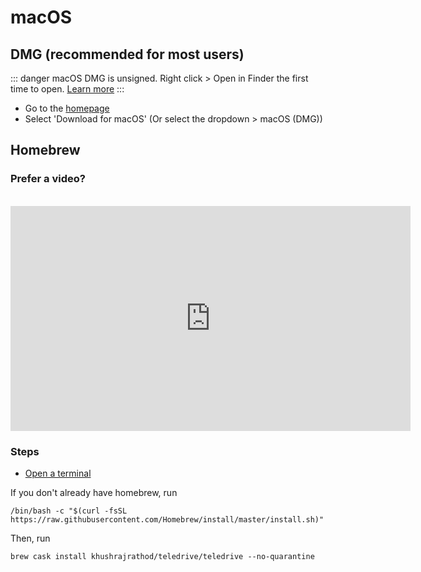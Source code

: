 # macOS
## DMG (recommended for most users)
::: danger
macOS DMG is unsigned. Right click > Open in Finder the first time to open. [Learn more](https://github.com/khrj/TeleDrive/issues/10#issue-672883960)
:::

- Go to the [homepage](https://teledrive.khushrajrathod.me)
- Select 'Download for macOS' (Or select the dropdown > macOS (DMG))

## Homebrew
### Prefer a video?
<br>
<iframe width="640" height="360" src="https://www.youtube-nocookie.com/embed/nt-L33EGi1k?rel=0" frameborder="0" allow="accelerometer; autoplay; encrypted-media; gyroscope; picture-in-picture" allowfullscreen></iframe>

### Steps
- [Open a terminal](https://support.apple.com/en-in/guide/terminal/apd5265185d-f365-44cb-8b09-71a064a42125/mac)

If you don't already have homebrew, run
```
/bin/bash -c "$(curl -fsSL https://raw.githubusercontent.com/Homebrew/install/master/install.sh)"
```

Then, run
```
brew cask install khushrajrathod/teledrive/teledrive --no-quarantine
```
